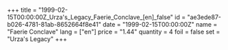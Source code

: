 +++
title = "1999-02-15T00:00:00Z_Urza's_Legacy_Faerie_Conclave_[en]_false"
id = "ae3ede87-b026-4781-81ab-8652664f8e41"
date = "1999-02-15T00:00:00Z"
name = "Faerie Conclave"
lang = ["en"]
price = "1.44"
quantity = 4
foil = false
set = "Urza's Legacy"
+++
